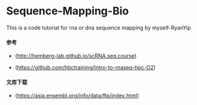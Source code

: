# Sequence-Mapping-Bio
This is a code tutorial for rna or dna sequence mapping by myself-RyanYip


#### 参考
*  (http://hemberg-lab.github.io/scRNA.seq.course)

*  (https://github.com/hbctraining/Intro-to-rnaseq-hpc-O2)

#### 文库下载
*  (https://asia.ensembl.org/info/data/ftp/index.html)

